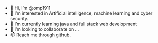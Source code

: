- 👋 Hi, I’m @omp1911
- 👀 I’m interested in Artificial intelligence, machine learning and cyber security.
- 🌱 I’m currently learning java and full stack web development
- 💞️ I’m looking to collaborate on ...
- 📫 Reach me through github.

<!---
omp1911/omp1911 is a ✨ special ✨ repository because its `README.md` (this file) appears on your GitHub profile.
You can click the Preview link to take a look at your changes.
--->
